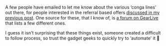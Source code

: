 A few people have emailed to let me know about the various &#8216;conga lines' out there, for people interested in the referral based offers [discussed in my previous post](http://blogs.duncanmackenzie.net/duncanma/archive/2005/01/12/985.aspx). One source for these, that I know of, is [a forum on GearLive](http://www.gearlive.com/forums/viewforum.php?f=18&#038;sid=4860d5ca207ebcace9dc8ba2d8cbbb59) that lists a few different ones.

I guess it isn't surprising that these things exist, someone created a difficult to follow process, so trust the gadget geeks to quickly try to &#8216;automate' it 🙂